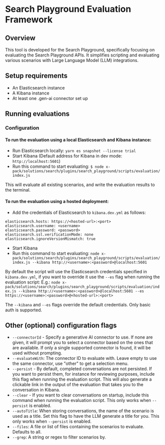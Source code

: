 # Search Playground Evaluation Framework

## Overview

This tool is developed for the Search Playground, specifically focusing on evaluating the Search Playground APIs. It simplifies scripting and evaluating various scenarios with Large Language Model (LLM) integrations.

## Setup requirements

- An Elasticsearch instance
- A Kibana instance
- At least one .gen-ai connector set up

## Running evaluations

### Configuration

#### To run the evaluation using a local Elasticsearch and Kibana instance:

- Run Elasticsearch locally: `yarn es snapshot --license trial`
- Start Kibana (Default address for Kibana in dev mode: `http://localhost:5601`)
- Run this command to start evaluating:
`$ node x-pack/solutions/search/plugins/search_playground/scripts/evaluation/index.js`

This will evaluate all existing scenarios, and write the evaluation results to the terminal.

#### To run the evaluation using a hosted deployment:

- Add the credentials of Elasticsearch to `kibana.dev.yml` as follows:

```
elasticsearch.hosts: https://<hosted-url>:<port>
elasticsearch.username: <username>
elasticsearch.password: <password>
elasticsearch.ssl.verificationMode: none
elasticsearch.ignoreVersionMismatch: true
```

- Start Kibana
- Run this command to start evaluating: `node x-pack/solutions/search/plugins/search_playground/scripts/evaluation/index.js --kibana http://<username>:<password>@localhost:5601`

By default the script will use the Elasticsearch credentials specified in `kibana.dev.yml`, if you want to override it use the `--es` flag when running the evaluation script:
E.g.: `node x-pack/solutions/search/plugins/search_playground/scripts/evaluation/index.js --kibana http://<username>:<password>@localhost:5601 --es https://<username>:<password>@<hosted-url>:<port>`

The `--kibana` and `--es` flags override the default credentials. Only basic auth is supported.

## Other (optional) configuration flags

- `--connectorId` - Specify a generative AI connector to use. If none are given, it will prompt you to select a connector based on the ones that are available. If only a single supported connector is found, it will be used without prompting.
- `--evaluateWith`: The connector ID to evaluate with. Leave empty to use the same connector, use "other" to get a selection menu.
- `--persist` - By default, completed conversations are not persisted. If you want to persist them, for instance for reviewing purposes, include this flag when running the evaluation script. This will also generate a clickable link in the output of the evaluation that takes you to the conversation in Kibana.
- `--clear` - If you want to clear conversations on startup, include this command when running the evaluation script. This only works when `--persist` is enabled.
- `--autoTitle`: When storing conversations, the name of the scenario is used as a title. Set this flag to have the LLM generate a title for you. This only works when `--persist` is enabled.
- `--files`: A file or list of files containing the scenarios to evaluate. Defaults to all.
- `--grep`: A string or regex to filter scenarios by.
